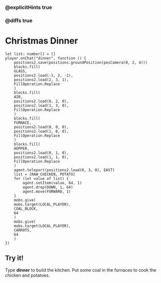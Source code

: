 ### @explicitHints true

### @diffs true

# Christmas Dinner

```template
let list: number[] = []
player.onChat("dinner", function () {
    positions2.save(positions.groundPosition(posCamera(0, 2, 4)))
    blocks.fill(
    GLASS,
    positions2.load(-1, 2, -1),
    positions2.load(2, 3, 1),
    FillOperation.Replace
    )
    blocks.fill(
    AIR,
    positions2.load(0, 2, 0),
    positions2.load(1, 3, 0),
    FillOperation.Replace
    )
    blocks.fill(
    FURNACE,
    positions2.load(0, 0, 0),
    positions2.load(1, 0, 0),
    FillOperation.Replace
    )
    blocks.fill(
    HOPPER,
    positions2.load(0, 1, 0),
    positions2.load(1, 1, 0),
    FillOperation.Replace
    )
    agent.teleport(positions2.load(0, 3, 0), EAST)
    list = [RAW_CHICKEN, POTATO]
    for (let value of list) {
        agent.setItem(value, 64, 1)
        agent.drop(DOWN, 1, 64)
        agent.move(FORWARD, 1)
    }
    mobs.give(
    mobs.target(LOCAL_PLAYER),
    COAL_BLOCK,
    64
    )
    mobs.give(
    mobs.target(LOCAL_PLAYER),
    CARROTS,
    64
    )
})
```

## Try it!

Type **dinner** to build the kitchen. Put some coal in the furnaces to cook the chicken and potatoes.